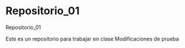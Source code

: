 Repositorio_01
==============

Repositorio_01

Este es un repositorio para trabajar en clase
Modificaciones de prueba

